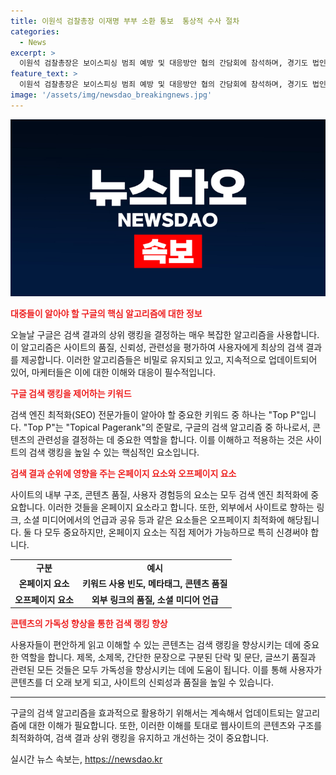 ```yaml
---
title: 이원석 검찰총장 이재명 부부 소환 통보  통상적 수사 절차
categories:
  - News
excerpt: >
  이원석 검찰총장은 보이스피싱 범죄 예방 및 대응방안 협의 간담회에 참석하며, 경기도 법인카드 사적 사용 의혹과 관련해 이재명 전 민주당 대표 부부를 소환했다. 검찰은 이를 통상적인 수사 절차라고 설명했으며, 이 의혹은 2018~2019년 당시 경기도지사였던 이 전 대표와 김씨가 경기도 예산을 사적으로 유용했다는 것이다. (출처: 뉴스1)
feature_text: >
  이원석 검찰총장은 보이스피싱 범죄 예방 및 대응방안 협의 간담회에 참석하며, 경기도 법인카드 사적 사용 의혹과 관련해 이재명 전 민주당 대표 부부를 소환했다. 검찰은 이를 통상적인 수사 절차라고 설명했으며, 이 의혹은 2018~2019년 당시 경기도지사였던 이 전 대표와 김씨가 경기도 예산을 사적으로 유용했다는 것이다. (출처: 뉴스1)
image: '/assets/img/newsdao_breakingnews.jpg'
---
```


<p><img src="/assets/img/newsdao_breakingnews.jpg" alt="cryptoinkorea 속보" /></p>

<p><b><span style="color: #ee2323;">대중들이 알아야 할 구글의 핵심 알고리즘에 대한 정보</span></b></p>

<p data-ke-size="size16">오늘날 구글은 검색 결과의 상위 랭킹을 결정하는 매우 복잡한 알고리즘을 사용합니다. 이 알고리즘은 사이트의 품질, 신뢰성, 관련성을 평가하여 사용자에게 최상의 검색 결과를 제공합니다. 이러한 알고리즘들은 비밀로 유지되고 있고, 지속적으로 업데이트되어 있어, 마케터들은 이에 대한 이해와 대응이 필수적입니다.</p>

<p><b><span style="color: #ee2323;">구글 검색 랭킹을 제어하는 키워드</span></b></p>

<p data-ke-size="size16">검색 엔진 최적화(SEO) 전문가들이 알아야 할 중요한 키워드 중 하나는 "Top P"입니다. "Top P"는 "Topical Pagerank"의 준말로, 구글의 검색 알고리즘 중 하나로서, 콘텐츠의 관련성을 결정하는 데 중요한 역할을 합니다. 이를 이해하고 적용하는 것은 사이트의 검색 랭킹을 높일 수 있는 핵심적인 요소입니다.</p>

<p><b><span style="color: #ee2323;">검색 결과 순위에 영향을 주는 온페이지 요소와 오프페이지 요소</span></b></p>

<p data-ke-size="size16">사이트의 내부 구조, 콘텐츠 품질, 사용자 경험등의 요소는 모두 검색 엔진 최적화에 중요합니다. 이러한 것들을 온페이지 요소라고 합니다. 또한, 외부에서 사이트로 향하는 링크, 소셜 미디어에서의 언급과 공유 등과 같은 요소들은 오프페이지 최적화에 해당됩니다. 둘 다 모두 중요하지만, 온페이지 요소는 직접 제어가 가능하므로 특히 신경써야 합니다.</p>

<table>
    <tbody>
        <tr>
            <td style="text-align: center; height: 17px;"><b>구분</b></td>
            <td style="text-align: center; height: 17px;"><b>예시</b></td>
        </tr>
        <tr>
            <td style="text-align: center; height: 17px;"><b>온페이지 요소</b></td>
            <td style="text-align: center; height: 17px;"><b>키워드 사용 빈도, 메타태그, 콘텐츠 품질</b></td>
        </tr>
        <tr>
            <td style="text-align: center; height: 17px;"><b>오프페이지 요소</b></td>
            <td style="text-align: center; height: 17px;"><b>외부 링크의 품질, 소셜 미디어 언급</b></td>
        </tr>
    </tbody>
</table>

<p><b><span style="color: #ee2323;">콘텐츠의 가독성 향상을 통한 검색 랭킹 향상</span></b></p>

<p data-ke-size="size16">사용자들이 편안하게 읽고 이해할 수 있는 콘텐츠는 검색 랭킹을 향상시키는 데에 중요한 역할을 합니다. 제목, 소제목, 간단한 문장으로 구분된 단락 및 문단, 글쓰기 품질과 관련된 모든 것들은 모두 가독성을 향상시키는 데에 도움이 됩니다. 이를 통해 사용자가 콘텐츠를 더 오래 보게 되고, 사이트의 신뢰성과 품질을 높일 수 있습니다.</p>

<hr>

<p data-ke-size="size16">구글의 검색 알고리즘을 효과적으로 활용하기 위해서는 계속해서 업데이트되는 알고리즘에 대한 이해가 필요합니다. 또한, 이러한 이해를 토대로 웹사이트의 콘텐츠와 구조를 최적화하여, 검색 결과 상위 랭킹을 유지하고 개선하는 것이 중요합니다.</p>
실시간 뉴스 속보는, <a href="https://newsdao.kr" rel="dofollow">https://newsdao.kr</a>


